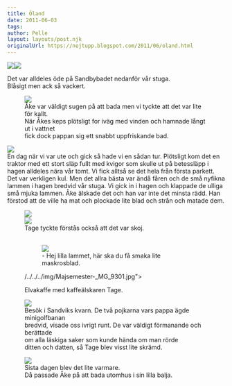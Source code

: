 ```yaml
---
title: Öland
date: 2011-06-03
tags: 	
author: Pelle
layout: layouts/post.njk
originalUrl: https://nejtupp.blogspot.com/2011/06/oland.html
---
```


<img src="../../../../img/Majsemester-_MG_9331.jpg"><img src="../../../../img/Majsemester-_MG_9338.jpg">
	<figcaption>Det var alldeles öde på Sandbybadet nedanför vår stuga.<br>Blåsigt men ack så vackert.</figcaption>
</figure>



<figure>
	<img src="../../../../img/Majsemester-_MG_9358.jpg">
	<figcaption>Åke var väldigt sugen på att bada men vi tyckte att det var lite för kallt.<br>När Åkes keps plötsligt for iväg med vinden och hamnade långt ut i vattnet<br>fick dock pappan sig ett snabbt uppfriskande bad.</figcaption>
</figure>

</div><img src="../../../../img/Majsemester-_MG_9525.jpg"><br>En dag när vi var ute och gick så hade vi en sådan tur. Plötsligt kom det en traktor med ett stort släp fullt med kvigor som skulle ut på betessläpp i hagen alldeles nära vår tomt. Vi fick alltså se det hela från första parkett. Det var verkligen kul. Men det allra bästa var ändå fåren och de små nyfikna lammen i hagen bredvid vår stuga. Vi gick in i hagen och klappade de ulliga små mjuka lammen. Åke  älskade det och han var inte det minsta rädd. Han förstod att de ville ha mat och plockade lite blad och strån och matade dem.

<figure>
	<img src="../../../../img/Majsemester-_MG_9503.jpg"><br><img src="../../../../img/Majsemester-_MG_9536.jpg">
	<figcaption>Tage tyckte förstås också att det var skoj.<br><br></span></span></div>

<figure>
	<img src="../../../../img/Majsemester-_MG_9487.jpg">
	<figcaption>- Hej lilla lammet, här ska du få smaka lite maskrosblad.</figcaption>
</figure>



<figure>
</figure>

/../../../img/Majsemester-_MG_9301.jpg">
	<figcaption>Elvakaffe med kaffeälskaren Tage.</figcaption>
</figure>



<figure>
	<img src="../../../../img/Majsemester-_MG_9286.jpg">
	<figcaption>Besök i Sandviks kvarn. De två pojkarna vars pappa ägde minigolfbanan<br>bredvid, visade oss ivrigt runt. De var väldigt förmanande och berättade<br>om alla läskiga saker som kunde hända om man rörde<br>ditten och datten, så Tage blev visst lite skrämd.</figcaption>
</figure>



<figure>
	<img src="../../../../img/Majsemester-_MG_9436.jpg">
	<figcaption>Sista dagen blev det lite varmare.<br>Då passade Åke på att bada utomhus i sin lilla balja.</figcaption>
</figure>
